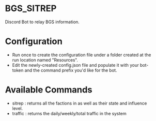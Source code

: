 # BGS_SITREP
 Discord Bot to relay BGS information.

# Configuration
* Run once to create the configuration file under a folder created at the run location named "Resources".
* Edit the newly-created config.json file and populate it with your bot-token and the command prefix you'd like for the bot.

# Available Commands
* sitrep <system> : returns all the factions in <system> as well as their state and influence level.
* traffic <system> : returns the daily/weekly/total traffic in the system
